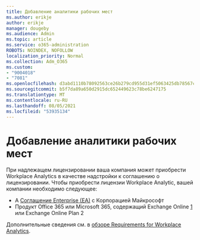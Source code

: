 ```yaml
---
title: Добавление аналитики рабочих мест
ms.author: erikje
author: erikje
manager: dougeby
ms.audience: Admin
ms.topic: article
ms.service: o365-administration
ROBOTS: NOINDEX, NOFOLLOW
localization_priority: Normal
ms.collection: Adm_O365
ms.custom:
- "9004018"
- "7081"
ms.openlocfilehash: d3abd1110b78092563ce26b279cd955d31ef5063425db78567c3cfd906007c0e
ms.sourcegitcommit: b5f7da89a650d2915dc652449623c78be6247175
ms.translationtype: MT
ms.contentlocale: ru-RU
ms.lasthandoff: 08/05/2021
ms.locfileid: "53935134"
---
```

# <a name="add-workplace-analytics"></a>Добавление аналитики рабочих мест

При надлежащем лицензировании ваша компания может приобрести Workplace Analytics в качестве надстройки к соглашению о лицензировании. Чтобы приобрести лицензии Workplace Analytic, вашей компании необходимо следующее: 

- A [Соглашение Enterprise (EA)](https://docs.microsoft.com/workplace-analytics/setup/environment-requirements#enterprise-agreements) с Корпорацией Майкрософт
- Продукт Office 365 или Microsoft 365, содержащий Exchange Online [1](https://docs.microsoft.com/workplace-analytics/setup/environment-requirements#exchange-online-plans) или Exchange Online Plan 2

Дополнительные сведения см. в [обзоре Requirements for Workplace Analytics](https://docs.microsoft.com/workplace-analytics/setup/environment-requirements). 
